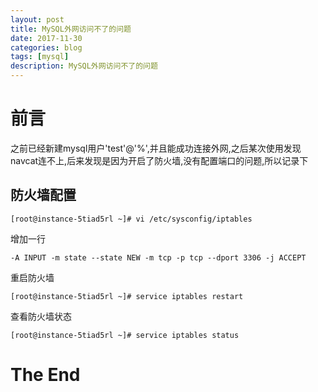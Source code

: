 ```yaml
---
layout: post
title: MySQL外网访问不了的问题
date: 2017-11-30
categories: blog
tags: [mysql]
description: MySQL外网访问不了的问题
---
```


# 前言

之前已经新建mysql用户'test'@'%',并且能成功连接外网,之后某次使用发现navcat连不上,后来发现是因为开启了防火墙,没有配置端口的问题,所以记录下

## 防火墙配置

	[root@instance-5tiad5rl ~]# vi /etc/sysconfig/iptables
	
增加一行

	-A INPUT -m state --state NEW -m tcp -p tcp --dport 3306 -j ACCEPT
	
重启防火墙
	
	[root@instance-5tiad5rl ~]# service iptables restart
	
查看防火墙状态

	[root@instance-5tiad5rl ~]# service iptables status


# The End